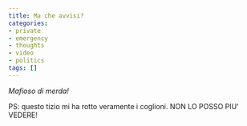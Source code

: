 ```yaml
---
title: Ma che avvisi?
categories:
- private
- emergency
- thoughts
- video
- politics
tags: []
---
```

  
_Mafioso di merda!_  

PS: questo tizio mi ha rotto veramente i coglioni. NON LO POSSO PIU' VEDERE!

